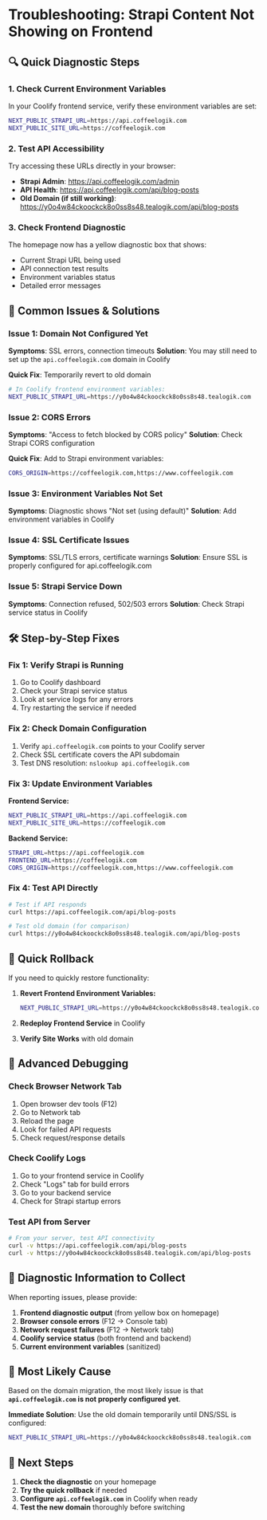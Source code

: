 # Troubleshooting: Strapi Content Not Showing on Frontend

## 🔍 Quick Diagnostic Steps

### 1. Check Current Environment Variables
In your Coolify frontend service, verify these environment variables are set:

```bash
NEXT_PUBLIC_STRAPI_URL=https://api.coffeelogik.com
NEXT_PUBLIC_SITE_URL=https://coffeelogik.com
```

### 2. Test API Accessibility
Try accessing these URLs directly in your browser:

- **Strapi Admin**: https://api.coffeelogik.com/admin
- **API Health**: https://api.coffeelogik.com/api/blog-posts
- **Old Domain (if still working)**: https://y0o4w84ckoockck8o0ss8s48.tealogik.com/api/blog-posts

### 3. Check Frontend Diagnostic
The homepage now has a yellow diagnostic box that shows:
- Current Strapi URL being used
- API connection test results
- Environment variables status
- Detailed error messages

## 🚨 Common Issues & Solutions

### Issue 1: Domain Not Configured Yet
**Symptoms**: SSL errors, connection timeouts
**Solution**: You may still need to set up the `api.coffeelogik.com` domain in Coolify

**Quick Fix**: Temporarily revert to old domain
```bash
# In Coolify frontend environment variables:
NEXT_PUBLIC_STRAPI_URL=https://y0o4w84ckoockck8o0ss8s48.tealogik.com
```

### Issue 2: CORS Errors
**Symptoms**: "Access to fetch blocked by CORS policy"
**Solution**: Check Strapi CORS configuration

**Quick Fix**: Add to Strapi environment variables:
```bash
CORS_ORIGIN=https://coffeelogik.com,https://www.coffeelogik.com
```

### Issue 3: Environment Variables Not Set
**Symptoms**: Diagnostic shows "Not set (using default)"
**Solution**: Add environment variables in Coolify

### Issue 4: SSL Certificate Issues
**Symptoms**: SSL/TLS errors, certificate warnings
**Solution**: Ensure SSL is properly configured for api.coffeelogik.com

### Issue 5: Strapi Service Down
**Symptoms**: Connection refused, 502/503 errors
**Solution**: Check Strapi service status in Coolify

## 🛠️ Step-by-Step Fixes

### Fix 1: Verify Strapi is Running
1. Go to Coolify dashboard
2. Check your Strapi service status
3. Look at service logs for any errors
4. Try restarting the service if needed

### Fix 2: Check Domain Configuration
1. Verify `api.coffeelogik.com` points to your Coolify server
2. Check SSL certificate covers the API subdomain
3. Test DNS resolution: `nslookup api.coffeelogik.com`

### Fix 3: Update Environment Variables
**Frontend Service:**
```bash
NEXT_PUBLIC_STRAPI_URL=https://api.coffeelogik.com
NEXT_PUBLIC_SITE_URL=https://coffeelogik.com
```

**Backend Service:**
```bash
STRAPI_URL=https://api.coffeelogik.com
FRONTEND_URL=https://coffeelogik.com
CORS_ORIGIN=https://coffeelogik.com,https://www.coffeelogik.com
```

### Fix 4: Test API Directly
```bash
# Test if API responds
curl https://api.coffeelogik.com/api/blog-posts

# Test old domain (for comparison)
curl https://y0o4w84ckoockck8o0ss8s48.tealogik.com/api/blog-posts
```

## 🚀 Quick Rollback

If you need to quickly restore functionality:

1. **Revert Frontend Environment Variables:**
   ```bash
   NEXT_PUBLIC_STRAPI_URL=https://y0o4w84ckoockck8o0ss8s48.tealogik.com
   ```

2. **Redeploy Frontend Service** in Coolify

3. **Verify Site Works** with old domain

## 🔧 Advanced Debugging

### Check Browser Network Tab
1. Open browser dev tools (F12)
2. Go to Network tab
3. Reload the page
4. Look for failed API requests
5. Check request/response details

### Check Coolify Logs
1. Go to your frontend service in Coolify
2. Check "Logs" tab for build errors
3. Go to your backend service
4. Check for Strapi startup errors

### Test API from Server
```bash
# From your server, test API connectivity
curl -v https://api.coffeelogik.com/api/blog-posts
curl -v https://y0o4w84ckoockck8o0ss8s48.tealogik.com/api/blog-posts
```

## 📝 Diagnostic Information to Collect

When reporting issues, please provide:

1. **Frontend diagnostic output** (from yellow box on homepage)
2. **Browser console errors** (F12 → Console tab)
3. **Network request failures** (F12 → Network tab)
4. **Coolify service status** (both frontend and backend)
5. **Current environment variables** (sanitized)

## 🎯 Most Likely Cause

Based on the domain migration, the most likely issue is that **`api.coffeelogik.com` is not properly configured yet**. 

**Immediate Solution**: Use the old domain temporarily until DNS/SSL is configured:
```bash
NEXT_PUBLIC_STRAPI_URL=https://y0o4w84ckoockck8o0ss8s48.tealogik.com
```

## 🔄 Next Steps

1. **Check the diagnostic** on your homepage
2. **Try the quick rollback** if needed
3. **Configure `api.coffeelogik.com`** in Coolify when ready
4. **Test the new domain** thoroughly before switching